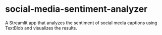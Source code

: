 # social-media-sentiment-analyzer
A Streamlit app that analyzes the sentiment of social media captions using TextBlob and visualizes the results.

